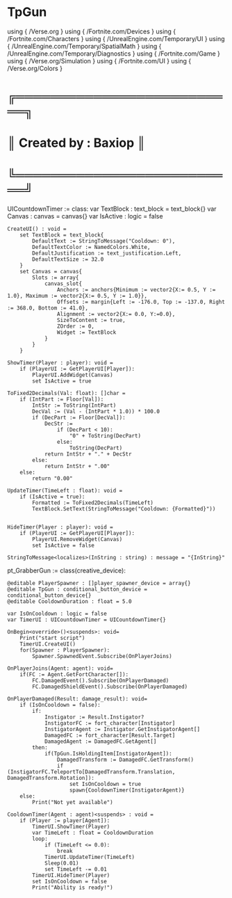# TpGun

using { /Verse.org }
using { /Fortnite.com/Devices }
using { /Fortnite.com/Characters }
using { /UnrealEngine.com/Temporary/UI }
using { /UnrealEngine.com/Temporary/SpatialMath }
using { /UnrealEngine.com/Temporary/Diagnostics }
using { /Fortnite.com/Game }
using { /Verse.org/Simulation }
using { /Fortnite.com/UI }
using { /Verse.org/Colors }

# ╔══════════════════════════╗
# ║   Created by :  Baxiop   ║
# ╚══════════════════════════╝

UICountdownTimer := class:
    var TextBlock : text_block = text_block{}
    var Canvas : canvas = canvas{}
    var IsActive : logic = false

    CreateUI() : void =
        set TextBlock = text_block{
            DefaultText := StringToMessage("Cooldown: 0"),
            DefaultTextColor := NamedColors.White,
            DefaultJustification := text_justification.Left,
            DefaultTextSize := 32.0
        }
        set Canvas = canvas{
            Slots := array{
                canvas_slot{
                    Anchors := anchors{Minimum := vector2{X:= 0.5, Y := 1.0}, Maximum := vector2{X:= 0.5, Y := 1.0}},
                    Offsets := margin{Left := -176.0, Top := -137.0, Right := 368.0, Bottom := 41.0},
                    Alignment := vector2{X:= 0.0, Y:=0.0},
                    SizeToContent := true,
                    ZOrder := 0,
                    Widget := TextBlock
                }
            }
        }

    ShowTimer(Player : player): void =
        if (PlayerUI := GetPlayerUI[Player]):
            PlayerUI.AddWidget(Canvas)
            set IsActive = true

    ToFixed2Decimals(Val: float): []char =
        if (IntPart := Floor[Val]):
            IntStr := ToString(IntPart)
            DecVal := (Val - (IntPart * 1.0)) * 100.0
            if (DecPart := Floor[DecVal]):
                DecStr :=
                    if (DecPart < 10):
                        "0" + ToString(DecPart)
                    else:
                        ToString(DecPart)
                return IntStr + "." + DecStr
            else:
                return IntStr + ".00"
        else:
            return "0.00"
 
    UpdateTimer(TimeLeft : float): void =
        if (IsActive = true):
            Formatted := ToFixed2Decimals(TimeLeft)
            TextBlock.SetText(StringToMessage("Cooldown: {Formatted}"))


    HideTimer(Player : player): void =
        if (PlayerUI := GetPlayerUI[Player]):
            PlayerUI.RemoveWidget(Canvas)
            set IsActive = false

    StringToMessage<localizes>(InString : string) : message = "{InString}"

pt_GrabberGun := class(creative_device):

    @editable PlayerSpawner : []player_spawner_device = array{}
    @editable TpGun : conditional_button_device = conditional_button_device{}
    @editable CooldownDuration : float = 5.0

    var IsOnCooldown : logic = false
    var TimerUI : UICountdownTimer = UICountdownTimer{}

    OnBegin<override>()<suspends>: void=
        Print("start script")
        TimerUI.CreateUI()
        for(Spawner : PlayerSpawner):
            Spawner.SpawnedEvent.Subscribe(OnPlayerJoins)

    OnPlayerJoins(Agent: agent): void=
        if(FC := Agent.GetFortCharacter[]):
            FC.DamagedEvent().Subscribe(OnPlayerDamaged)
            FC.DamagedShieldEvent().Subscribe(OnPlayerDamaged)

    OnPlayerDamaged(Result: damage_result): void=
        if (IsOnCooldown = false):
            if:
                Instigator := Result.Instigator?
                InstigatorFC := fort_character[Instigator]
                InstigatorAgent := Instigator.GetInstigatorAgent[]
                DamagedFC := fort_character[Result.Target]
                DamagedAgent := DamagedFC.GetAgent[]
            then:
                if(TpGun.IsHoldingItem[InstigatorAgent]):
                    DamagedTransform := DamagedFC.GetTransform()
                    if (InstigatorFC.TeleportTo[DamagedTransform.Translation, DamagedTransform.Rotation]):
                        set IsOnCooldown = true
                        spawn{CooldownTimer(InstigatorAgent)}
        else:
            Print("Not yet available")

    CooldownTimer(Agent : agent)<suspends> : void =
        if (Player := player[Agent]):
            TimerUI.ShowTimer(Player)
            var TimeLeft : float = CooldownDuration
            loop:
                if (TimeLeft <= 0.0):
                    break
                TimerUI.UpdateTimer(TimeLeft)
                Sleep(0.01)
                set TimeLeft -= 0.01
            TimerUI.HideTimer(Player)
            set IsOnCooldown = false
            Print("Ability is ready!")
